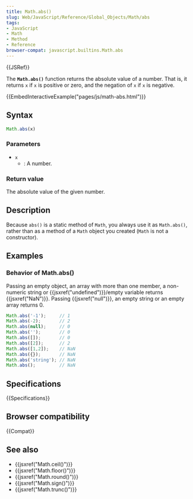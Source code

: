 ```yaml
---
title: Math.abs()
slug: Web/JavaScript/Reference/Global_Objects/Math/abs
tags:
- JavaScript
- Math
- Method
- Reference
browser-compat: javascript.builtins.Math.abs
---
```

{{JSRef}}

The **`Math.abs()`** function returns the absolute value of a number. That is,
it returns `x` if `x` is positive or zero, and the negation of `x` if `x` is
negative.

{{EmbedInteractiveExample("pages/js/math-abs.html")}}

## Syntax

```js
Math.abs(x)
```

### Parameters

- `x`
  - : A number.

### Return value

The absolute value of the given number.

## Description

Because `abs()` is a static method of `Math`, you always use it as `Math.abs()`,
rather than as a method of a `Math` object you created (`Math` is not a
constructor).

## Examples

### Behavior of Math.abs()

Passing an empty object, an array with more than one member, a non-numeric
string or {{jsxref("undefined")}}/empty variable returns
{{jsxref("NaN")}}. Passing {{jsxref("null")}}, an empty string or
an empty array returns 0.

```js
Math.abs('-1');     // 1
Math.abs(-2);       // 2
Math.abs(null);     // 0
Math.abs('');       // 0
Math.abs([]);       // 0
Math.abs([2]);      // 2
Math.abs([1,2]);    // NaN
Math.abs({});       // NaN
Math.abs('string'); // NaN
Math.abs();         // NaN
```

## Specifications

{{Specifications}}

## Browser compatibility

{{Compat}}

## See also

- {{jsxref("Math.ceil()")}}
- {{jsxref("Math.floor()")}}
- {{jsxref("Math.round()")}}
- {{jsxref("Math.sign()")}}
- {{jsxref("Math.trunc()")}}
